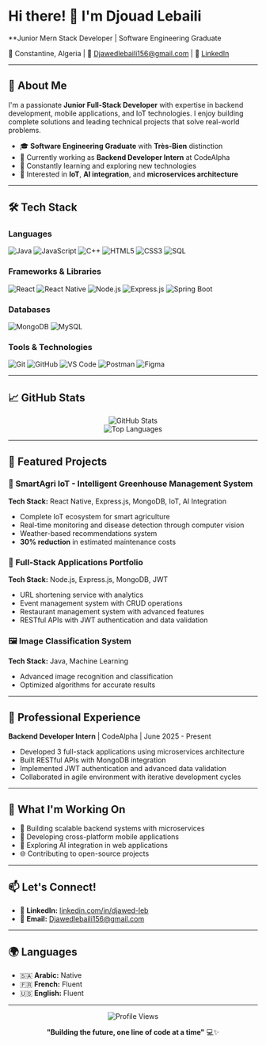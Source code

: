 # Hi there! 👋 I'm Djouad Lebaili

**Junior Mern Stack Developer | Software Engineering Graduate 

📍 Constantine, Algeria | 📧 Djawedlebaili156@gmail.com | 💼 [LinkedIn](https://www.linkedin.com/in/djawed-leb)

---

## 🚀 About Me

I'm a passionate **Junior Full-Stack Developer** with expertise in backend development, mobile applications, and IoT technologies. I enjoy building complete solutions and leading technical projects that solve real-world problems.

- 🎓 **Software Engineering Graduate** with **Très-Bien** distinction
- 💼 Currently working as **Backend Developer Intern** at CodeAlpha
- 🌱 Constantly learning and exploring new technologies
- 🔭 Interested in **IoT**, **AI integration**, and **microservices architecture**

---

## 🛠️ Tech Stack

### Languages
![Java](https://img.shields.io/badge/Java-ED8B00?style=for-the-badge&logo=java&logoColor=white)
![JavaScript](https://img.shields.io/badge/JavaScript-F7DF1E?style=for-the-badge&logo=javascript&logoColor=black)
![C++](https://img.shields.io/badge/C++-00599C?style=for-the-badge&logo=c%2B%2B&logoColor=white)
![HTML5](https://img.shields.io/badge/HTML5-E34F26?style=for-the-badge&logo=html5&logoColor=white)
![CSS3](https://img.shields.io/badge/CSS3-1572B6?style=for-the-badge&logo=css3&logoColor=white)
![SQL](https://img.shields.io/badge/SQL-336791?style=for-the-badge&logo=postgresql&logoColor=white)

### Frameworks & Libraries
![React](https://img.shields.io/badge/React-20232A?style=for-the-badge&logo=react&logoColor=61DAFB)
![React Native](https://img.shields.io/badge/React_Native-20232A?style=for-the-badge&logo=react&logoColor=61DAFB)
![Node.js](https://img.shields.io/badge/Node.js-43853D?style=for-the-badge&logo=node.js&logoColor=white)
![Express.js](https://img.shields.io/badge/Express.js-404D59?style=for-the-badge)
![Spring Boot](https://img.shields.io/badge/Spring_Boot-6DB33F?style=for-the-badge&logo=spring-boot&logoColor=white)

### Databases
![MongoDB](https://img.shields.io/badge/MongoDB-4EA94B?style=for-the-badge&logo=mongodb&logoColor=white)
![MySQL](https://img.shields.io/badge/MySQL-005C84?style=for-the-badge&logo=mysql&logoColor=white)

### Tools & Technologies
![Git](https://img.shields.io/badge/Git-F05032?style=for-the-badge&logo=git&logoColor=white)
![GitHub](https://img.shields.io/badge/GitHub-100000?style=for-the-badge&logo=github&logoColor=white)
![VS Code](https://img.shields.io/badge/VS_Code-007ACC?style=for-the-badge&logo=visual-studio-code&logoColor=white)
![Postman](https://img.shields.io/badge/Postman-FF6C37?style=for-the-badge&logo=postman&logoColor=white)
![Figma](https://img.shields.io/badge/Figma-F24E1E?style=for-the-badge&logo=figma&logoColor=white)

---

## 📈 GitHub Stats

<div align="center">
  <img src="https://github-readme-stats.vercel.app/api?username=djawedleb&show_icons=true&theme=radical&hide_border=true" alt="GitHub Stats" />
</div>

<div align="center">
  <img src="https://github-readme-stats.vercel.app/api/top-langs/?username=djawedleb&layout=compact&theme=radical&hide_border=true" alt="Top Languages" />
</div>

---

## 🌟 Featured Projects

### 🌿 SmartAgri IoT - Intelligent Greenhouse Management System
**Tech Stack:** React Native, Express.js, MongoDB, IoT, AI Integration
- Complete IoT ecosystem for smart agriculture
- Real-time monitoring and disease detection through computer vision
- Weather-based recommendations system
- **30% reduction** in estimated maintenance costs

### 🎯 Full-Stack Applications Portfolio
**Tech Stack:** Node.js, Express.js, MongoDB, JWT
- URL shortening service with analytics
- Event management system with CRUD operations
- Restaurant management system with advanced features
- RESTful APIs with JWT authentication and data validation

### 🖼️ Image Classification System
**Tech Stack:** Java, Machine Learning
- Advanced image recognition and classification
- Optimized algorithms for accurate results

---

## 💼 Professional Experience

**Backend Developer Intern** | CodeAlpha | June 2025 - Present
- Developed 3 full-stack applications using microservices architecture
- Built RESTful APIs with MongoDB integration
- Implemented JWT authentication and advanced data validation
- Collaborated in agile environment with iterative development cycles

---

## 🎯 What I'm Working On

- 🔧 Building scalable backend systems with microservices
- 📱 Developing cross-platform mobile applications
- 🤖 Exploring AI integration in web applications
- 🌐 Contributing to open-source projects

---

## 📫 Let's Connect!

- 💼 **LinkedIn:** [linkedin.com/in/djawed-leb](https://www.linkedin.com/in/djawed-leb)
- 📧 **Email:** Djawedlebaili156@gmail.com

---

## 🌍 Languages

- 🇸🇦 **Arabic:** Native
- 🇫🇷 **French:** Fluent
- 🇺🇸 **English:** Fluent

---

<div align="center">
  <img src="https://komarev.com/ghpvc/?username=djawedleb&color=blueviolet&style=flat-square&label=Profile+Views" alt="Profile Views" />
</div>

<div align="center">
  
  **"Building the future, one line of code at a time"** 💻✨
  
</div>
